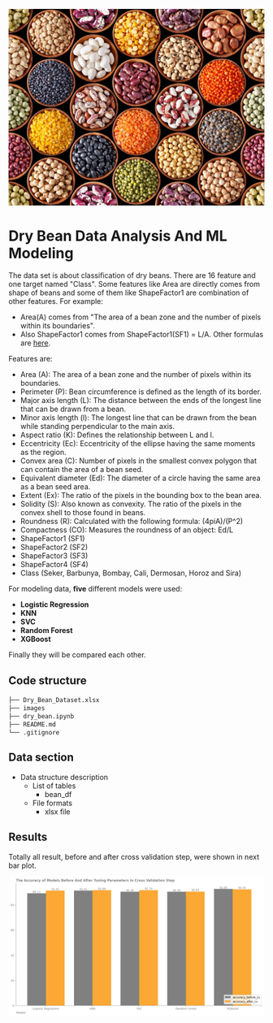 ![My Image](images/Beans.jpeg)
# Dry Bean Data Analysis And ML Modeling

The data set is about classification of dry beans. There are 16 feature and one target named "Class". Some features like Area are directly comes from shape of beans and some of them like ShapeFactor1 are combination of other features. For example: 
* Area(A) comes from "The area of a bean zone and the number of pixels within its boundaries". 
* Also ShapeFactor1 comes from ShapeFactor1(SF1) = L/A. Other formulas are [here](https://doi.org/10.1016/j.compag.2020.105507).

Features are:
* Area (A): The area of a bean zone and the number of pixels within its boundaries.
* Perimeter (P): Bean circumference is defined as the length of its border.
* Major axis length (L): The distance between the ends of the longest line that can be drawn from a bean.
* Minor axis length (l): The longest line that can be drawn from the bean while standing perpendicular to the main axis.
* Aspect ratio (K): Defines the relationship between L and l.
* Eccentricity (Ec): Eccentricity of the ellipse having the same moments as the region.
* Convex area (C): Number of pixels in the smallest convex polygon that can contain the area of a bean seed.
* Equivalent diameter (Ed): The diameter of a circle having the same area as a bean seed area.
* Extent (Ex): The ratio of the pixels in the bounding box to the bean area.
* Solidity (S): Also known as convexity. The ratio of the pixels in the convex shell to those found in beans.
* Roundness (R): Calculated with the following formula: (4piA)/(P^2)
* Compactness (CO): Measures the roundness of an object: Ed/L
* ShapeFactor1 (SF1)
* ShapeFactor2 (SF2)
* ShapeFactor3 (SF3)
* ShapeFactor4 (SF4)
* Class (Seker, Barbunya, Bombay, Cali, Dermosan, Horoz and Sira)

For modeling data, **five** different models were used:
* **Logistic Regression**
* **KNN**
* **SVC**
* **Random Forest**
* **XGBoost**

Finally they will be compared each other. 

## Code structure

```
├── Dry_Bean_Dataset.xlsx
├── images
├── dry_bean.ipynb
├── README.md
└── .gitignore
```

## Data section

* Data structure description
    - List of tables
        - bean_df
    - File formats
        - xlsx file

## Results

Totally all result, before and after cross validation step, were shown in next bar plot. 

![My Image](images/compare.png)